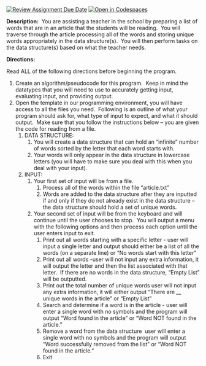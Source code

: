 [![Review Assignment Due Date](https://classroom.github.com/assets/deadline-readme-button-22041afd0340ce965d47ae6ef1cefeee28c7c493a6346c4f15d667ab976d596c.svg)](https://classroom.github.com/a/BFBm91-B)
[![Open in Codespaces](https://classroom.github.com/assets/launch-codespace-2972f46106e565e64193e422d61a12cf1da4916b45550586e14ef0a7c637dd04.svg)](https://classroom.github.com/open-in-codespaces?assignment_repo_id=16319764)
<p><strong>Description:</strong><span>&nbsp; You are assisting a teacher in the school by preparing a list of words that are in an article that the students will be reading.&nbsp; You will traverse through the article processing all of the words and storing unique words appropriately in the data structure(s).&nbsp; You will then perform tasks on the data structure(s) based on what the teacher needs.&nbsp;&nbsp;</span></p>
<p><strong>Directions: </strong><span>&nbsp;</span></p>
<p><span>Read ALL of the following directions before beginning the program.&nbsp;&nbsp;</span></p>
<ol>
    <li aria-level="1"><span>Create an algorithm/pseudocode for this program.&nbsp; Keep in mind the datatypes that you will need to use to accurately getting input, evaluating input, and providing output.&nbsp;&nbsp;</span></li>
    <li aria-level="1"><span>Open the template in our programming environment, you will have access to all the files you need.&nbsp; Following is an outline of what your program should ask for, what type of input to expect, and what it should output.&nbsp; Make sure that you follow the instructions below &ndash; you are given the code for reading from a file.</span>
        <ol>
            <li aria-level="2"><span>DATA STRUCTURE:&nbsp;&nbsp;</span>
                <ol>
                    <li aria-level="3"><span>You will create a data structure that can hold an &ldquo;infinite&rdquo; number of words sorted by the letter that each word starts with.</span></li>
                    <li aria-level="3"><span>Your words will only appear in the data structure in lowercase letters (you will have to make sure you deal with this when you deal with your input).&nbsp;&nbsp;</span></li>
                </ol>
            </li>
            <li aria-level="2"><span>INPUT:</span>
                <ol>
                    <li aria-level="3"><span>Your first set of input will be from a file.&nbsp;&nbsp;</span>
                        <ol>
                            <li aria-level="4"><span>Process all of the words within the file &ldquo;article.txt&rdquo;&nbsp;&nbsp;</span></li>
                            <li aria-level="4"><span>Words are added to the data structure after they are inputted if and only if they do not already exist in the data structure &ndash; the data structure should hold a set of unique words.&nbsp; &nbsp;&nbsp;</span></li>
                        </ol>
                    </li>
                    <li aria-level="3"><span>Your second set of input will be from the keyboard and will continue until the user chooses to stop.&nbsp; You will output a menu with the following options and then process each option until the user enters input to exit.&nbsp;&nbsp;</span>
                        <ol>
                            <li aria-level="4"><span>Print out all words starting with a specific letter - user will input a single letter and output should either be a list of all the words (on a separate line) or &ldquo;No words start with this letter&rdquo;&nbsp;&nbsp;</span></li>
                            <li aria-level="4"><span>Print out all words&nbsp;-user will not input any extra information, it will output the letter and then the list associated with that letter.&nbsp; If there are no words in the data structure, &ldquo;Empty List&rdquo; will be outputted.&nbsp;</span></li>
                            <li aria-level="4"><span>Print out the total number of unique words&nbsp;user will not input any extra information, it will either output &ldquo;There are __ unique words in the article&rdquo; or &ldquo;Empty List&rdquo;&nbsp;&nbsp;</span></li>
                            <li aria-level="4"><span>Search and determine if a word is in the article&nbsp;- user will enter a single word with no symbols and the program will output &ldquo;Word found in the article&rdquo; or &ldquo;Word NOT found in the article.&rdquo;&nbsp;&nbsp;&nbsp;</span></li>
                            <li aria-level="4"><span>Remove a word from the data structure&nbsp; user will enter a single word with no symbols and the program will output &ldquo;Word successfully removed from the list&rdquo; or &ldquo;Word NOT found in the article.&rdquo;&nbsp;&nbsp;</span></li>
                            <li aria-level="4"><span>Exit&nbsp;&nbsp;</span></li>
                        </ol>
                    </li>
              </ol>
        </li>
  </ol>
       
      
